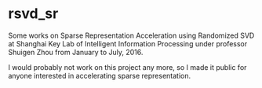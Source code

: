 # rsvd_sr

Some works on Sparse Representation Acceleration using Randomized SVD at Shanghai Key Lab of Intelligent Information Processing under professor Shuigen Zhou from January to July, 2016.

I would probably not work on this project any more, so I made it public for anyone interested in accelerating sparse representation.

